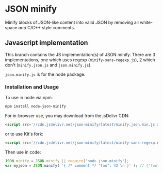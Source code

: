 # JSON minify
Minify blocks of JSON-like content into valid JSON by removing all white-space *and* C/C++ style comments.

## Javascript implementation
This branch contains the JS implementation(s) of JSON minify. There are 3 implementations, one which uses regexp (`minify-sans-regexp.js`), 2 which don't (`minify.json.js` and `json.minify.js`).

`json.minify.js` is for the node package.

### Installation and Usage
To use in node via npm:
```sh
npm install node-json-minify
```

For in-browser use, you may download from the jsDelivr CDN:
```html
<script src='//cdn.jsdelivr.net/json-minify/latest/minify.json.min.js'></script>
```
or to use Kit's fork:
```html
<script src='//cdn.jsdelivr.net/json-minify/latest/minify-sans-regexp.min.js'></script>
```

Then use in code:
```js
JSON.minify = JSON.minify || require("node-json-minify");
var myjson = JSON.minify( '{ /* comment */ "foo": 42 \n }' ); // {"foo":42}
```
